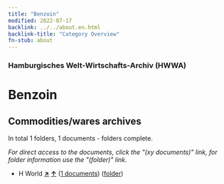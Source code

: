 ```yaml
---
title: "Benzoin"
modified: 2022-07-17
backlink: ../../about.en.html
backlink-title: "Category Overview"
fn-stub: about
---
```


### Hamburgisches Welt-Wirtschafts-Archiv (HWWA)

# Benzoin&#160; 







## Commodities/wares archives





In total 1 folders, 1 documents - folders complete.

_For direct access to the documents, click the "(xy documents)" link, for folder information use the "(folder)" link._


- H World [**&nearr;**](../../../geo/i/141728/about.en.html "World (all folders)") [**&uarr;**](../../../geo/about.en.html#H "Country category system") (<a href="https://pm20.zbw.eu/iiifview/folder/wa/142109,141728" title="about: Benzoin : World" target="_blank">1 documents</a>) ([folder](../../../../folder/wa/1421xx/142109/1417xx/141728/about.en.html))









